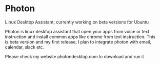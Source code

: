 # Photon
Linux Desktop Assistant, currently working on beta versions for Ubuntu

Photon is linux desktop assistant that open your apps from voice or text instruction and install common apps like chrome from text instruction. This is beta version and my first release, I plan to integrate photon with email, calendar, slack etc.

Please check  my website photondesktop.com to download and run it
